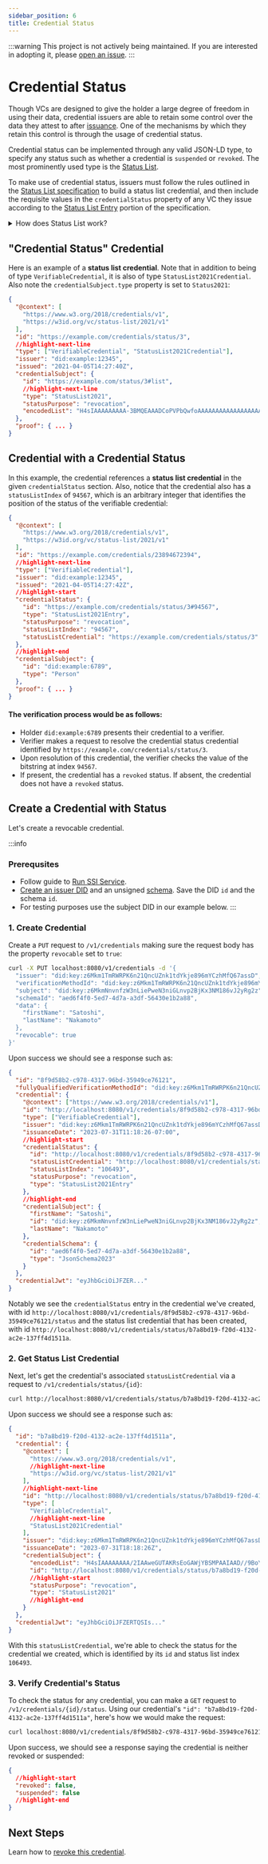 ```yaml
---
sidebar_position: 6
title: Credential Status
---
```


:::warning
This project is not actively being maintained. If you are interested in adopting it, please [open an issue](https://github.com/TBD54566975/ssi-service).
:::

# Credential Status

Though VCs are designed to give the holder a large degree of freedom in using their data, credential issuers are able to retain some control over the data they attest to after [issuance](credential-issuance-service). One of the mechanisms by which they retain this control is through the usage of credential status.

Credential status can be implemented through any valid JSON-LD type, to specify any status such as whether a credential is `suspended` or `revoked`. The most prominently used type is the [Status List](https://w3c.github.io/vc-status-list-2021/).

To make use of credential status, issuers must follow the rules outlined in the [Status List specification](https://w3c.github.io/vc-status-list-2021/#statuslist2021credential) to build a status list credential, and then include the requisite values in the `credentialStatus` property of any VC they issue according to the [Status List Entry](https://w3c.github.io/vc-status-list-2021/#statuslist2021entry) portion of the specification.

<details>
<summary>How does Status List work?</summary>

#### Status List provides:

- **Issuers** a mechanism to express the status of a given credential.
- **Verifiers** a mechanism to check the status of a given credential.
- **Holders** a set of privacy guarantees about status checks for credentials they hold.

#### The way this works with SSI Service:

Issuers create a new credential using [bitstring](https://w3c.github.io/vc-status-list-2021/#security-considerations) that represents credential statuses that are unique for each `<issuer, credential schema>` pair.

Then, for each new credential an issuer creates for a given schema:
- A new credential status credential is created or an existing credential status credential is used.
- The credentials contain a reference to the status list credential contained in the credential's `credentialStatus` property, which can be used by verifiers to check the status of the credential.

#### Bitstring and Herd Privacy:
Status credentials use a bitstring which can provide herd privacy for credential holders. In simpler terms this means that many credentials can be represented in a single bitstring, so it is not clear which credential/holder a verifier is requesting information about which is great for holder privacy.
</details>

## "Credential Status" Credential
Here is an example of a **status list credential**. Note that in addition to being of type `VerifiableCredential`, it is also of type `StatusList2021Credential`. Also note the `credentialSubject.type` property is set to `Status2021`:

```json
{
  "@context": [
    "https://www.w3.org/2018/credentials/v1",
    "https://w3id.org/vc/status-list/2021/v1"
  ],
  "id": "https://example.com/credentials/status/3",
  //highlight-next-line
  "type": ["VerifiableCredential", "StatusList2021Credential"],
  "issuer": "did:example:12345",
  "issued": "2021-04-05T14:27:40Z",
  "credentialSubject": {
    "id": "https://example.com/status/3#list",
    //highlight-next-line
    "type": "StatusList2021",
    "statusPurpose": "revocation",
    "encodedList": "H4sIAAAAAAAAA-3BMQEAAADCoPVPbQwfoAAAAAAAAAAAAAAAAAAAAIC3AYbSVKsAQAAA"
  },
  "proof": { ... }
}
```

## Credential with a Credential Status
In this example, the credential references a **status list credential** in the given `credentialStatus` section. Also, notice that the credential also has a `statusListIndex` of `94567`, which is an arbitrary integer that identifies the position of the status of the verifiable credential:

```json
{
  "@context": [
    "https://www.w3.org/2018/credentials/v1",
    "https://w3id.org/vc/status-list/2021/v1"
  ],
  "id": "https://example.com/credentials/23894672394",
  //highlight-next-line
  "type": ["VerifiableCredential"],
  "issuer": "did:example:12345",
  "issued": "2021-04-05T14:27:42Z",
  //highlight-start
  "credentialStatus": {
    "id": "https://example.com/credentials/status/3#94567",
    "type": "StatusList2021Entry",
    "statusPurpose": "revocation",
    "statusListIndex": "94567",
    "statusListCredential": "https://example.com/credentials/status/3"
  },
  //highlight-end
  "credentialSubject": {
    "id": "did:example:6789",
    "type": "Person"
  },
  "proof": { ... }
}
```

#### The verification process would be as follows:

- Holder `did:example:6789` presents their credential to a verifier.
- Verifier makes a request to resolve the credential status credential identified by `https://example.com/credentials/status/3`.
- Upon resolution of this credential, the verifier checks the value of the bitstring at index `94567`.
- If present, the credential has a `revoked` status. If absent, the credential does not have a `revoked` status.

## <Divider type="slash" />

## Create a Credential with Status

Let's create a revocable credential.

:::info
### Prerequsites

- Follow guide to [Run SSI Service](run-ssi-service).
- [Create an issuer DID](create-did) and an unsigned [schema](/docs/ssi/create-schema#create-unsigned-schema). Save the DID `id` and the schema `id`.
- For testing purposes use the subject DID in our example below.
:::

### 1. Create Credential

Create a `PUT` request to `/v1/credentials` making sure the request body has the property `revocable` set to `true`:

```bash
curl -X PUT localhost:8080/v1/credentials -d '{
  "issuer": "did:key:z6Mkm1TmRWRPK6n21QncUZnk1tdYkje896mYCzhMfQ67assD",
  "verificationMethodId": "did:key:z6Mkm1TmRWRPK6n21QncUZnk1tdYkje896mYCzhMfQ67assD#z6Mkm1TmRWRPK6n21QncUZnk1tdYkje896mYCzhMfQ67assD",
  "subject": "did:key:z6MkmNnvnfzW3nLiePweN3niGLnvp2BjKx3NM186vJ2yRg2z",
  "schemaId": "aed6f4f0-5ed7-4d7a-a3df-56430e1b2a88",
  "data": {
    "firstName": "Satoshi",
    "lastName": "Nakamoto"
  },
  "revocable": true
}'
```

Upon success we should see a response such as:

```json
{
  "id": "8f9d58b2-c978-4317-96bd-35949ce76121",
  "fullyQualifiedVerificationMethodId": "did:key:z6Mkm1TmRWRPK6n21QncUZnk1tdYkje896mYCzhMfQ67assD#z6Mkm1TmRWRPK6n21QncUZnk1tdYkje896mYCzhMfQ67assD",
  "credential": {
    "@context": ["https://www.w3.org/2018/credentials/v1"],
    "id": "http://localhost:8080/v1/credentials/8f9d58b2-c978-4317-96bd-35949ce76121",
    "type": ["VerifiableCredential"],
    "issuer": "did:key:z6Mkm1TmRWRPK6n21QncUZnk1tdYkje896mYCzhMfQ67assD",
    "issuanceDate": "2023-07-31T11:18:26-07:00",
    //highlight-start
    "credentialStatus": {
      "id": "http://localhost:8080/v1/credentials/8f9d58b2-c978-4317-96bd-35949ce76121/status",
      "statusListCredential": "http://localhost:8080/v1/credentials/status/b7a8bd19-f20d-4132-ac2e-137ff4d1511a",
      "statusListIndex": "106493",
      "statusPurpose": "revocation",
      "type": "StatusList2021Entry"
    },
    //highlight-end
    "credentialSubject": {
      "firstName": "Satoshi",
      "id": "did:key:z6MkmNnvnfzW3nLiePweN3niGLnvp2BjKx3NM186vJ2yRg2z",
      "lastName": "Nakamoto"
    },
    "credentialSchema": {
      "id": "aed6f4f0-5ed7-4d7a-a3df-56430e1b2a88",
      "type": "JsonSchema2023"
    }
  },
  "credentialJwt": "eyJhbGciOiJFZER..."
}
```

Notably we see the `credentialStatus` entry in the credential we've created, with id `http://localhost:8080/v1/credentials/8f9d58b2-c978-4317-96bd-35949ce76121/status` and the status list credential that has been created, with id `http://localhost:8080/v1/credentials/status/b7a8bd19-f20d-4132-ac2e-137ff4d1511a`.

### 2. Get Status List Credential

Next, let's get the credential's associated `statusListCredential` via a request to `/v1/credentials/status/{id}`:

```bash
curl http://localhost:8080/v1/credentials/status/b7a8bd19-f20d-4132-ac2e-137ff4d1511a
```

Upon success we should see a response such as:

```json
{
  "id": "b7a8bd19-f20d-4132-ac2e-137ff4d1511a",
  "credential": {
    "@context": [
      "https://www.w3.org/2018/credentials/v1",
      //highlight-next-line
      "https://w3id.org/vc/status-list/2021/v1"
    ],
    //highlight-next-line
    "id": "http://localhost:8080/v1/credentials/status/b7a8bd19-f20d-4132-ac2e-137ff4d1511a",
    "type": [
      "VerifiableCredential",
      //highlight-next-line
      "StatusList2021Credential"
    ],
    "issuer": "did:key:z6Mkm1TmRWRPK6n21QncUZnk1tdYkje896mYCzhMfQ67assD",
    "issuanceDate": "2023-07-31T18:18:26Z",
    "credentialSubject": {
      "encodedList": "H4sIAAAAAAAA/2IAAweGUTAKRsEoGAWjYBSMPAAIAAD//9BoYmEICAAA",
      "id": "http://localhost:8080/v1/credentials/status/b7a8bd19-f20d-4132-ac2e-137ff4d1511a",
      //highlight-start
      "statusPurpose": "revocation",
      "type": "StatusList2021"
      //highlight-end
    }
  },
  "credentialJwt": "eyJhbGciOiJFZERTQSIs..."
}
```

With this `statusListCredential`, we're able to check the status for the credential we created, which is identified by its `id` and status list index `106493`.


### 3. Verify Credential's Status

To check the status for any credential, you can make a `GET` request to `/v1/credentials/{id}/status`. Using our credential's `"id": "b7a8bd19-f20d-4132-ac2e-137ff4d1511a"`, here's how we would make the request:

```bash
curl localhost:8080/v1/credentials/8f9d58b2-c978-4317-96bd-35949ce76121/status
```

Upon success, we should see a response saying the credential is neither revoked or suspended:

```json
{
  //highlight-start
  "revoked": false,
  "suspended": false
  //highlight-end
}
```

## Next Steps
Learn how to [revoke this credential](revoke-credentials).